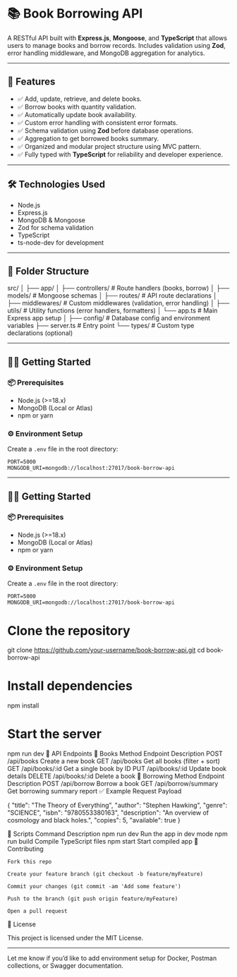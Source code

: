 # 📚 Book Borrowing API

A RESTful API built with **Express.js**, **Mongoose**, and **TypeScript** that allows users to manage books and borrow records. Includes validation using **Zod**, error handling middleware, and MongoDB aggregation for analytics.

---

## 🚀 Features

- ✅ Add, update, retrieve, and delete books.
- ✅ Borrow books with quantity validation.
- ✅ Automatically update book availability.
- ✅ Custom error handling with consistent error formats.
- ✅ Schema validation using **Zod** before database operations.
- ✅ Aggregation to get borrowed books summary.
- ✅ Organized and modular project structure using MVC pattern.
- ✅ Fully typed with **TypeScript** for reliability and developer experience.

---

## 🛠️ Technologies Used

- Node.js
- Express.js
- MongoDB & Mongoose
- Zod for schema validation
- TypeScript
- ts-node-dev for development

---

## 📁 Folder Structure

src/
│
├── app/
│ ├── controllers/ # Route handlers (books, borrow)
│ ├── models/ # Mongoose schemas
│ ├── routes/ # API route declarations
│ ├── middlewares/ # Custom middlewares (validation, error handling)
│ ├── utils/ # Utility functions (error handlers, formatters)
│ └── app.ts # Main Express app setup
│
├── config/ # Database config and environment variables
├── server.ts # Entry point
└── types/ # Custom type declarations (optional)

---

## 🧑‍💻 Getting Started

### 📦 Prerequisites

- Node.js (>=18.x)
- MongoDB (Local or Atlas)
- npm or yarn

### ⚙️ Environment Setup

Create a `.env` file in the root directory:

```env
PORT=5000
MONGODB_URI=mongodb://localhost:27017/book-borrow-api
```

---

## 🧑‍💻 Getting Started

### 📦 Prerequisites

- Node.js (>=18.x)
- MongoDB (Local or Atlas)
- npm or yarn

### ⚙️ Environment Setup

Create a `.env` file in the root directory:

```env
PORT=5000
MONGODB_URI=mongodb://localhost:27017/book-borrow-api
```

# Clone the repository

git clone https://github.com/your-username/book-borrow-api.git
cd book-borrow-api

# Install dependencies

npm install

# Start the server

npm run dev
🧪 API Endpoints
📘 Books
Method Endpoint Description
POST /api/books Create a new book
GET /api/books Get all books (filter + sort)
GET /api/books/:id Get a single book by ID
PUT /api/books/:id Update book details
DELETE /api/books/:id Delete a book
🔄 Borrowing
Method Endpoint Description
POST /api/borrow Borrow a book
GET /api/borrow/summary Get borrowing summary report
✅ Example Request Payload

{
"title": "The Theory of Everything",
"author": "Stephen Hawking",
"genre": "SCIENCE",
"isbn": "9780553380163",
"description": "An overview of cosmology and black holes.",
"copies": 5,
"available": true
}

🧹 Scripts
Command Description
npm run dev Run the app in dev mode
npm run build Compile TypeScript files
npm start Start compiled app
📩 Contributing

    Fork this repo

    Create your feature branch (git checkout -b feature/myFeature)

    Commit your changes (git commit -am 'Add some feature')

    Push to the branch (git push origin feature/myFeature)

    Open a pull request

📃 License

This project is licensed under the MIT License.

---

Let me know if you’d like to add environment setup for Docker, Postman collections, or Swagger documentation.
